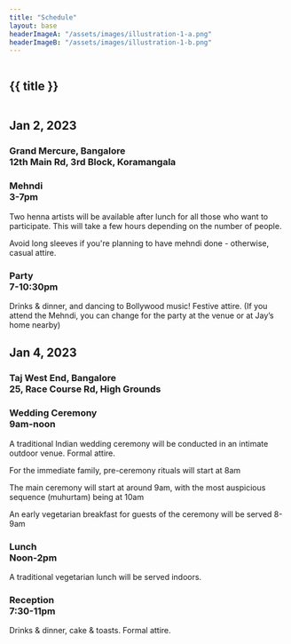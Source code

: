 ```yaml
---
title: "Schedule"
layout: base
headerImageA: "/assets/images/illustration-1-a.png"
headerImageB: "/assets/images/illustration-1-b.png"
---
```


<section class="page__header">
    <figure class="header__image left"><img src="{{ headerImageA }}" alt=""></figure>
    <h1 class="header__title">{{ title }}</h1>
    <figure class="header__image right"><img src="{{ headerImageB }}" alt=""></figure>
</section>
<section class="page__section">
    <article class="page__row">
        <div class="page__column">
            <h2 class="page__title">Jan 2, 2023</h2>
            <h3 class="page__subtitle">
                Grand Mercure, Bangalore<br>
                12th Main Rd, 3rd Block, Koramangala
            </h3>
        </div>
        <div class="page__column">
            <div class="page__description-section">
                <h3 class="page__description-title">
                    Mehndi<br>
                    3-7pm
                </h3>
                <p class="page__description">Two henna artists will be available after lunch for all those who want to
                    participate.
                    This will take a few hours depending on the number of people.</p>
                <p class="page__description">Avoid long sleeves if you're planning to have mehndi done - otherwise,
                    casual attire.</p>
            </div>
            <div class="page__description-section">
                <h3 class="page__description-title">
                    Party<br>
                    7-10:30pm
                </h3>
                <p class="page__description">Drinks & dinner, and dancing to Bollywood music! Festive attire. (If you
                    attend the Mehndi, you can change for the party at the venue or at Jay’s home nearby)</p>
            </div>
        </div>
    </article>
    <article class="page__row">
        <div class="page__column">
            <h2 class="page__title">Jan 4, 2023</h2>
            <h3 class="page__subtitle">
                Taj West End, Bangalore<br>
                25, Race Course Rd, High Grounds
            </h3>
        </div>
        <div class="page__column">
            <div class="page__description-section">
                <h3 class="page__description-title">
                    Wedding Ceremony<br>
                    9am-noon
                </h3>
                <p class="page__description">A traditional Indian wedding ceremony will be conducted in an intimate
                    outdoor venue. Formal attire.</p>
                <p class="page__description">For the immediate family, pre-ceremony rituals will start at 8am</p>
                <p class="page__description">The main ceremony will start at around 9am, with the most auspicious
                    sequence
                    (muhurtam) being at 10am</p>
                <p class="page__description">An early vegetarian breakfast for guests of the ceremony will be served
                    8-9am</p>
            </div>
            <div class="page__description-section">
                <h3 class="page__description-title">
                    Lunch<br>
                    Noon-2pm
                </h3>
                <p class="page__description">A traditional vegetarian lunch will be served indoors.</p>
            </div>
            <div class="page__description-section">
                <h3 class="page__description-title">
                    Reception<br>
                    7:30-11pm
                </h3>
                <p class="page__description">Drinks & dinner, cake & toasts. Formal attire.</p>
            </div>
        </div>
    </article>
</section>
